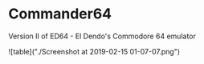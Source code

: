 # Commander64
Version II of ED64 - El Dendo's Commodore 64 emulator  

![table]("./Screenshot at 2019-02-15 01-07-07.png")
